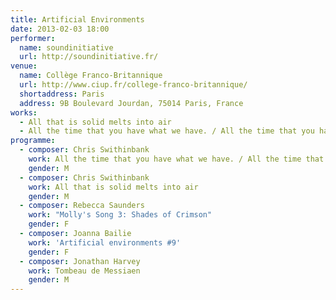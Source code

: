 ```yaml
---
title: Artificial Environments
date: 2013-02-03 18:00
performer:
  name: soundinitiative
  url: http://soundinitiative.fr/
venue:
  name: Collège Franco-Britannique
  url: http://www.ciup.fr/college-franco-britannique/
  shortaddress: Paris
  address: 9B Boulevard Jourdan, 75014 Paris, France
works:
  - All that is solid melts into air
  - All the time that you have what we have. / All the time that you have.
programme:
  - composer: Chris Swithinbank
    work: All the time that you have what we have. / All the time that you have.
    gender: M
  - composer: Chris Swithinbank
    work: All that is solid melts into air
    gender: M
  - composer: Rebecca Saunders
    work: "Molly's Song 3: Shades of Crimson"
    gender: F
  - composer: Joanna Bailie
    work: 'Artificial environments #9'
    gender: F
  - composer: Jonathan Harvey
    work: Tombeau de Messiaen
    gender: M
---
```


